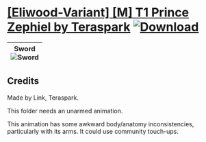 # [\[Eliwood-Variant\] \[M\] T1 Prince Zephiel by Teraspark](https://git.io/Jis7d) [![Download](https://img.shields.io/badge/Download--red?style=social&logo=github)](https://git.io/Jis7N)

| <b>Sword</b><br/><img alt="Sword" src="https://git.io/Jis7S"/> |
| :---: |

## Credits

Made by Link, Teraspark.

This folder needs an unarmed animation.

This animation has some awkward body/anatomy inconsistencies, particularly with its arms. It could use community touch-ups.


